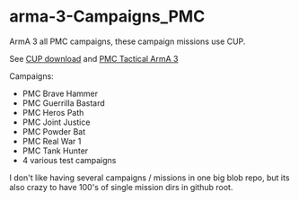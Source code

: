 # arma-3-Campaigns_PMC

ArmA 3 all PMC campaigns, these campaign missions use CUP.

See [CUP download](http://cup-arma3.org/download) and [PMC Tactical ArmA 3](https://www.pmctactical.org/arma3/index.php)

Campaigns:
* PMC Brave Hammer
* PMC Guerrilla Bastard
* PMC Heros Path
* PMC Joint Justice
* PMC Powder Bat
* PMC Real War 1
* PMC Tank Hunter
* 4 various test campaigns

I don't like having several campaigns / missions in one big blob repo, but its also crazy to have 100's of single mission dirs in github root.
